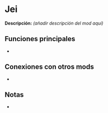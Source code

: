 # Jei

**Descripción:** *(añadir descripción del mod aquí)*

## Funciones principales
- 

## Conexiones con otros mods
- 

## Notas
- 
